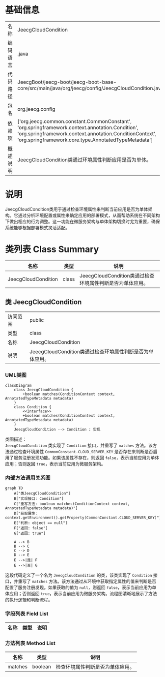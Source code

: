 # 基础信息

|      |      |
|------|------|
| 名称 | JeecgCloudCondition |
| 编码语言 | .java |
| 代码路径 | JeecgBoot/jeecg-boot/jeecg-boot-base-core/src/main/java/org/jeecg/config/JeecgCloudCondition.java |
| 包名 | org.jeecg.config |
| 依赖项 | ['org.jeecg.common.constant.CommonConstant', 'org.springframework.context.annotation.Condition', 'org.springframework.context.annotation.ConditionContext', 'org.springframework.core.type.AnnotatedTypeMetadata'] |
| 概述说明 | JeecgCloudCondition类通过环境属性判断应用是否为单体。 |

# 说明

JeecgCloudCondition类用于通过检查环境属性来判断当前应用是否为单体架构。它通过分析环境配置或属性来确定应用的部署模式，从而帮助系统在不同架构下做出相应的行为调整。这一功能在微服务架构与单体架构切换时尤为重要，确保系统能够根据部署模式灵活适配。

# 类列表 Class Summary

| 名称   | 类型  | 说明 |
|-------|------|-------------|
| JeecgCloudCondition | class | JeecgCloudCondition类通过检查环境属性判断是否为单体应用。 |



## 类 JeecgCloudCondition

|      |      |
|------|------|
| 访问范围 | public |
| 类型 | class |
| 名称 | JeecgCloudCondition |
| 说明 | JeecgCloudCondition类通过检查环境属性判断是否为单体应用。 |


### UML类图

```mermaid
classDiagram
    class JeecgCloudCondition {
        +boolean matches(ConditionContext context, AnnotatedTypeMetadata metadata)
    }
    class Condition {
        <<Interface>>
        +boolean matches(ConditionContext context, AnnotatedTypeMetadata metadata)
    }
    JeecgCloudCondition --> Condition : 实现
```

类图描述：  
`JeecgCloudCondition` 类实现了 `Condition` 接口，并重写了 `matches` 方法。该方法通过检查环境属性 `CommonConstant.CLOUD_SERVER_KEY` 是否存在来判断是否启用了服务注册发现功能。如果该属性不存在，则返回 `false`，表示当前应用为单体应用；否则返回 `true`，表示当前应用为微服务架构。


### 内部方法调用关系图

```mermaid
graph TD
    A["类JeecgCloudCondition"]
    B["实现接口: Condition"]
    C["重写方法: boolean matches(ConditionContext context, AnnotatedTypeMetadata metadata)"]
    D["获取属性: context.getEnvironment().getProperty(CommonConstant.CLOUD_SERVER_KEY)"]
    E["判断: object == null"]
    F["返回: false"]
    G["返回: true"]

    A --> B
    B --> C
    C --> D
    D --> E
    E -->|是| F
    E -->|否| G
```

这段代码定义了一个名为 `JeecgCloudCondition` 的类，该类实现了 `Condition` 接口，并重写了 `matches` 方法。该方法通过从环境中获取指定属性的值来判断是否配置了服务注册发现。如果获取的值为 `null`，则返回 `false`，表示当前应用为单体应用；否则返回 `true`，表示当前应用为微服务架构。流程图清晰地展示了方法的执行逻辑和判断流程。

### 字段列表 Field List

| 名称  | 类型  | 说明 |
|-------|-------|------|

### 方法列表 Method List

| 名称  | 类型  | 说明 |
|-------|-------|------|
| matches | boolean | 检查环境属性判断是否为单体应用。 |




